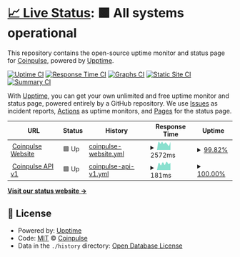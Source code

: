 # [📈 Live Status](https://uptime.coinpulse.live): <!--live status--> **🟩 All systems operational**

This repository contains the open-source uptime monitor and status page for [Coinpulse](https://coinpulse.live), powered by [Upptime](https://github.com/upptime/upptime).

[![Uptime CI](https://github.com/coinpulselive/status/workflows/Uptime%20CI/badge.svg)](https://github.com/coinpulselive/status/actions?query=workflow%3A%22Uptime+CI%22)
[![Response Time CI](https://github.com/coinpulselive/status/workflows/Response%20Time%20CI/badge.svg)](https://github.com/coinpulselive/status/actions?query=workflow%3A%22Response+Time+CI%22)
[![Graphs CI](https://github.com/coinpulselive/status/workflows/Graphs%20CI/badge.svg)](https://github.com/coinpulselive/status/actions?query=workflow%3A%22Graphs+CI%22)
[![Static Site CI](https://github.com/coinpulselive/status/workflows/Static%20Site%20CI/badge.svg)](https://github.com/coinpulselive/status/actions?query=workflow%3A%22Static+Site+CI%22)
[![Summary CI](https://github.com/coinpulselive/status/workflows/Summary%20CI/badge.svg)](https://github.com/coinpulselive/status/actions?query=workflow%3A%22Summary+CI%22)

With [Upptime](https://upptime.js.org), you can get your own unlimited and free uptime monitor and status page, powered entirely by a GitHub repository. We use [Issues](https://github.com/coinpulselive/status/issues) as incident reports, [Actions](https://github.com/coinpulselive/status/actions) as uptime monitors, and [Pages](https://uptime.coinpulse.live) for the status page.

<!--start: status pages-->
<!-- This summary is generated by Upptime (https://github.com/upptime/upptime) -->
<!-- Do not edit this manually, your changes will be overwritten -->
<!-- prettier-ignore -->
| URL | Status | History | Response Time | Uptime |
| --- | ------ | ------- | ------------- | ------ |
| <img alt="" src="https://favicons.githubusercontent.com/coinpulse.live" height="13"> [Coinpulse Website](https://coinpulse.live) | 🟩 Up | [coinpulse-website.yml](https://github.com/coinpulselive/status/commits/HEAD/history/coinpulse-website.yml) | <details><summary><img alt="Response time graph" src="./graphs/coinpulse-website/response-time-week.png" height="20"> 2572ms</summary><br><a href="https://uptime.coinpulse.live/history/coinpulse-website"><img alt="Response time 1943" src="https://img.shields.io/endpoint?url=https%3A%2F%2Fraw.githubusercontent.com%2Fcoinpulselive%2Fstatus%2FHEAD%2Fapi%2Fcoinpulse-website%2Fresponse-time.json"></a><br><a href="https://uptime.coinpulse.live/history/coinpulse-website"><img alt="24-hour response time 3053" src="https://img.shields.io/endpoint?url=https%3A%2F%2Fraw.githubusercontent.com%2Fcoinpulselive%2Fstatus%2FHEAD%2Fapi%2Fcoinpulse-website%2Fresponse-time-day.json"></a><br><a href="https://uptime.coinpulse.live/history/coinpulse-website"><img alt="7-day response time 2572" src="https://img.shields.io/endpoint?url=https%3A%2F%2Fraw.githubusercontent.com%2Fcoinpulselive%2Fstatus%2FHEAD%2Fapi%2Fcoinpulse-website%2Fresponse-time-week.json"></a><br><a href="https://uptime.coinpulse.live/history/coinpulse-website"><img alt="30-day response time 2766" src="https://img.shields.io/endpoint?url=https%3A%2F%2Fraw.githubusercontent.com%2Fcoinpulselive%2Fstatus%2FHEAD%2Fapi%2Fcoinpulse-website%2Fresponse-time-month.json"></a><br><a href="https://uptime.coinpulse.live/history/coinpulse-website"><img alt="1-year response time 1943" src="https://img.shields.io/endpoint?url=https%3A%2F%2Fraw.githubusercontent.com%2Fcoinpulselive%2Fstatus%2FHEAD%2Fapi%2Fcoinpulse-website%2Fresponse-time-year.json"></a></details> | <details><summary><a href="https://uptime.coinpulse.live/history/coinpulse-website">99.82%</a></summary><a href="https://uptime.coinpulse.live/history/coinpulse-website"><img alt="All-time uptime 99.86%" src="https://img.shields.io/endpoint?url=https%3A%2F%2Fraw.githubusercontent.com%2Fcoinpulselive%2Fstatus%2FHEAD%2Fapi%2Fcoinpulse-website%2Fuptime.json"></a><br><a href="https://uptime.coinpulse.live/history/coinpulse-website"><img alt="24-hour uptime 100.00%" src="https://img.shields.io/endpoint?url=https%3A%2F%2Fraw.githubusercontent.com%2Fcoinpulselive%2Fstatus%2FHEAD%2Fapi%2Fcoinpulse-website%2Fuptime-day.json"></a><br><a href="https://uptime.coinpulse.live/history/coinpulse-website"><img alt="7-day uptime 99.82%" src="https://img.shields.io/endpoint?url=https%3A%2F%2Fraw.githubusercontent.com%2Fcoinpulselive%2Fstatus%2FHEAD%2Fapi%2Fcoinpulse-website%2Fuptime-week.json"></a><br><a href="https://uptime.coinpulse.live/history/coinpulse-website"><img alt="30-day uptime 99.57%" src="https://img.shields.io/endpoint?url=https%3A%2F%2Fraw.githubusercontent.com%2Fcoinpulselive%2Fstatus%2FHEAD%2Fapi%2Fcoinpulse-website%2Fuptime-month.json"></a><br><a href="https://uptime.coinpulse.live/history/coinpulse-website"><img alt="1-year uptime 99.86%" src="https://img.shields.io/endpoint?url=https%3A%2F%2Fraw.githubusercontent.com%2Fcoinpulselive%2Fstatus%2FHEAD%2Fapi%2Fcoinpulse-website%2Fuptime-year.json"></a></details>
| <img alt="" src="https://favicons.githubusercontent.com/api.coinpulse.live" height="13"> [Coinpulse API v1](https://api.coinpulse.live/v1/ping) | 🟩 Up | [coinpulse-api-v1.yml](https://github.com/coinpulselive/status/commits/HEAD/history/coinpulse-api-v1.yml) | <details><summary><img alt="Response time graph" src="./graphs/coinpulse-api-v1/response-time-week.png" height="20"> 181ms</summary><br><a href="https://uptime.coinpulse.live/history/coinpulse-api-v1"><img alt="Response time 201" src="https://img.shields.io/endpoint?url=https%3A%2F%2Fraw.githubusercontent.com%2Fcoinpulselive%2Fstatus%2FHEAD%2Fapi%2Fcoinpulse-api-v1%2Fresponse-time.json"></a><br><a href="https://uptime.coinpulse.live/history/coinpulse-api-v1"><img alt="24-hour response time 196" src="https://img.shields.io/endpoint?url=https%3A%2F%2Fraw.githubusercontent.com%2Fcoinpulselive%2Fstatus%2FHEAD%2Fapi%2Fcoinpulse-api-v1%2Fresponse-time-day.json"></a><br><a href="https://uptime.coinpulse.live/history/coinpulse-api-v1"><img alt="7-day response time 181" src="https://img.shields.io/endpoint?url=https%3A%2F%2Fraw.githubusercontent.com%2Fcoinpulselive%2Fstatus%2FHEAD%2Fapi%2Fcoinpulse-api-v1%2Fresponse-time-week.json"></a><br><a href="https://uptime.coinpulse.live/history/coinpulse-api-v1"><img alt="30-day response time 245" src="https://img.shields.io/endpoint?url=https%3A%2F%2Fraw.githubusercontent.com%2Fcoinpulselive%2Fstatus%2FHEAD%2Fapi%2Fcoinpulse-api-v1%2Fresponse-time-month.json"></a><br><a href="https://uptime.coinpulse.live/history/coinpulse-api-v1"><img alt="1-year response time 201" src="https://img.shields.io/endpoint?url=https%3A%2F%2Fraw.githubusercontent.com%2Fcoinpulselive%2Fstatus%2FHEAD%2Fapi%2Fcoinpulse-api-v1%2Fresponse-time-year.json"></a></details> | <details><summary><a href="https://uptime.coinpulse.live/history/coinpulse-api-v1">100.00%</a></summary><a href="https://uptime.coinpulse.live/history/coinpulse-api-v1"><img alt="All-time uptime 100.00%" src="https://img.shields.io/endpoint?url=https%3A%2F%2Fraw.githubusercontent.com%2Fcoinpulselive%2Fstatus%2FHEAD%2Fapi%2Fcoinpulse-api-v1%2Fuptime.json"></a><br><a href="https://uptime.coinpulse.live/history/coinpulse-api-v1"><img alt="24-hour uptime 100.00%" src="https://img.shields.io/endpoint?url=https%3A%2F%2Fraw.githubusercontent.com%2Fcoinpulselive%2Fstatus%2FHEAD%2Fapi%2Fcoinpulse-api-v1%2Fuptime-day.json"></a><br><a href="https://uptime.coinpulse.live/history/coinpulse-api-v1"><img alt="7-day uptime 100.00%" src="https://img.shields.io/endpoint?url=https%3A%2F%2Fraw.githubusercontent.com%2Fcoinpulselive%2Fstatus%2FHEAD%2Fapi%2Fcoinpulse-api-v1%2Fuptime-week.json"></a><br><a href="https://uptime.coinpulse.live/history/coinpulse-api-v1"><img alt="30-day uptime 100.00%" src="https://img.shields.io/endpoint?url=https%3A%2F%2Fraw.githubusercontent.com%2Fcoinpulselive%2Fstatus%2FHEAD%2Fapi%2Fcoinpulse-api-v1%2Fuptime-month.json"></a><br><a href="https://uptime.coinpulse.live/history/coinpulse-api-v1"><img alt="1-year uptime 100.00%" src="https://img.shields.io/endpoint?url=https%3A%2F%2Fraw.githubusercontent.com%2Fcoinpulselive%2Fstatus%2FHEAD%2Fapi%2Fcoinpulse-api-v1%2Fuptime-year.json"></a></details>

<!--end: status pages-->

[**Visit our status website →**](https://uptime.coinpulse.live)

## 📄 License

- Powered by: [Upptime](https://github.com/upptime/upptime)
- Code: [MIT](./LICENSE) © [Coinpulse](https://coinpulse.live)
- Data in the `./history` directory: [Open Database License](https://opendatacommons.org/licenses/odbl/1-0/)
